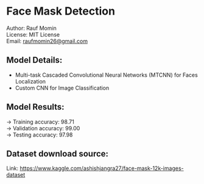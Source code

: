 # Face Mask Detection

Author: Rauf Momin <br>
License: MIT License <br>
Email: raufmomin26@gmail.com <br>

## Model Details:
- Multi-task Cascaded Convolutional Neural Networks (MTCNN) for Faces Localization <br>
- Custom CNN for Image Classification 

## Model Results:

-> Training accuracy:    98.71 <br>
-> Validation accuracy:  99.00 <br>
-> Testing accuracy:     97.98 <br>

## Dataset download source:
Link: https://www.kaggle.com/ashishjangra27/face-mask-12k-images-dataset
